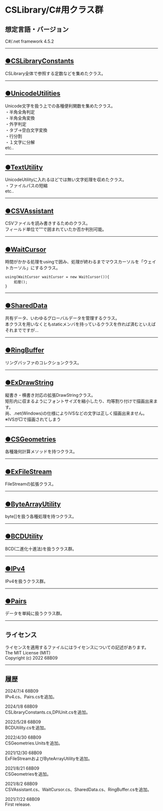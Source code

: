 # CSLibrary/C#用クラス群

## 想定言語・バージョン
C#/.net framework 4.5.2  
****
## [●CSLibraryConstants](/doc/CSLibraryConstants.md)
CSLibrary全体で参照する定数などを集めたクラス。  
___
## [●UnicodeUtilities](/doc/UnicodeUtilities.md)
Unicode文字を扱う上での各種便利関数を集めたクラス。  
・半角全角判定  
・半角全角変換  
・外字判定  
・タブ→空白文字変換  
・行分割  
・１文字に分解  
etc..  
___
## [●TextUtility](/doc/TextUtility.md)
UnicodeUtilityに入れるほどでは無い文字処理を収めたクラス。  
・ファイルパスの短縮  
etc..  
___
## [●CSVAssistant](/doc/CSVAssistant.md)
CSVファイルを読み書きするためのクラス。  
フィールド単位で""で囲まれていたか否か判別可能。  
___
## [●WaitCursor](/doc/WaitCursor.md)
時間がかかる処理をusingで囲み、処理が終わるまでマウスカーソルを「ウェイトカーソル」にするクラス。  
```
using(WaitCursor waitCursor = new WaitCursor()){
	処理();
}
```
___
## [●SharedData](/doc/SharedData.md)
共有データ、いわゆるグローバルデータを管理するクラス。  
本クラスを用いなくともstaticメンバを持っているクラスを作れば済むといえばそれまでですが…  
___
## [●RingBuffer](/doc/RingBuffer.md)
リングバッファのコレクションクラス。    
___
## [●ExDrawString](/doc/ExDrawString.md)
縦書き・横書き対応の拡張DrawStringクラス。  
矩形内に収まるようにフォントサイズを縮小したり、均等割り付けで描画出来ます。  
尚、.net(Windows)の仕様によりIVSなどの文字は正しく描画出来ません。  
※IVSが□で描画されてしまう  
___
## [●CSGeometries](/doc/CSGeometries.md)
各種幾何計算メソッドを持つクラス。  
___
## [●ExFileStream](/doc/ExFileStream.md)
FileStreamの拡張クラス。  
___
## [●ByteArrayUtility](/doc/ByteArrayUtility.md)
byte[]を扱う各種処理を持つクラス。  
___
## [●BCDUtility](/doc/BCDUtility.md)
BCD(二進化十進法)を扱うクラス群。  
___
## [●IPv4](/doc/IPv4.md)
IPv4を扱うクラス群。  
___
## [●Pairs](/doc/Pairs.md)
データを単純に扱うクラス群。  
___
## ライセンス
ライセンスを適用するファイルにはライセンスについての記述があります。   
The MIT License (MIT)  
Copyright (c) 2022 68B09  
___
## 履歴
2024/7/4 68B09  
IPv4.cs、Pairs.csを追加。

2024/1/8 68B09  
CSLibraryConstants.cs,DPIUnit.csを追加。

2022/5/28 68B09  
BCDUtility.csを追加。

2022/4/30 68B09  
CSGeometries.Unitsを追加。

2021/12/30 68B09  
ExFileStreamおよびByteArrayUtilityを追加。  

2021/8/21 68B09  
CSGeometriesを追加。  

2021/8/2 68B09  
CSVAssistant.cs、WaitCursor.cs、SharedData.cs、RingBuffer.csを追加。  

2021/7/22 68B09  
First release.

